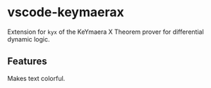 # vscode-keymaerax 

Extension for `kyx` of the KeYmaera X Theorem prover for differential dynamic logic. 

## Features

Makes text colorful.
